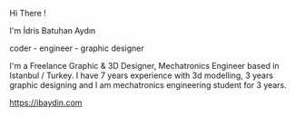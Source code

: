 Hi There !

I'm İdris Batuhan Aydın

coder - engineer - graphic designer


I'm a Freelance Graphic & 3D Designer, Mechatronics Engineer based in Istanbul / Turkey. I have 7 years experience with 3d modelling, 3 years graphic designing and I am mechatronics engineering student for 3 years.

https://ibaydin.com
